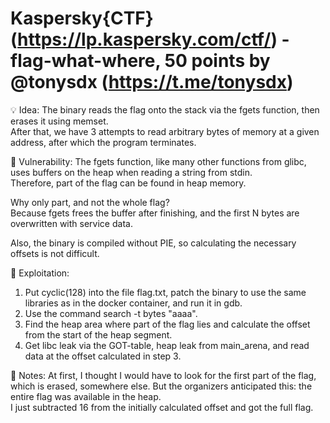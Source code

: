 # Kaspersky{CTF} (https://lp.kaspersky.com/ctf/) - flag-what-where, 50 points by @tonysdx (https://t.me/tonysdx)

💡 Idea:
The binary reads the flag onto the stack via the fgets function, then erases it using memset.  
After that, we have 3 attempts to read arbitrary bytes of memory at a given address, after which the program terminates.  

👹 Vulnerability:
The fgets function, like many other functions from glibc, uses buffers on the heap when reading a string from stdin.  
Therefore, part of the flag can be found in heap memory.  

Why only part, and not the whole flag?  
Because fgets frees the buffer after finishing, and the first N bytes are overwritten with service data.  

Also, the binary is compiled without PIE, so calculating the necessary offsets is not difficult.  

💉 Exploitation:
1. Put cyclic(128) into the file flag.txt, patch the binary to use the same libraries as in the docker container, and run it in gdb.  
2. Use the command search -t bytes "aaaa".  
3. Find the heap area where part of the flag lies and calculate the offset from the start of the heap segment.  
4. Get libc leak via the GOT-table, heap leak from main_arena, and read data at the offset calculated in step 3.  

📝 Notes:
At first, I thought I would have to look for the first part of the flag, which is erased, somewhere else. But the organizers anticipated this: the entire flag was available in the heap.  
I just subtracted 16 from the initially calculated offset and got the full flag.

